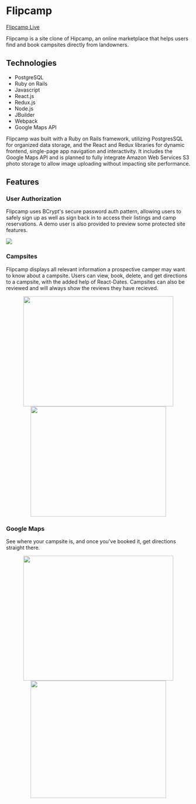 # Flipcamp

[Flipcamp Live](https://flipcamp.herokuapp.com/#/)

Flipcamp is a site clone of Hipcamp, an online marketplace that helps users find and book campsites directly from landowners.


## Technologies

* PostgreSQL
* Ruby on Rails
* Javascript
* React.js
* Redux.js
* Node.js
* JBuilder
* Webpack
* Google Maps API

Flipcamp was built with a Ruby on Rails framework, utilizing PostgresSQL for organized data storage, and the React and Redux libraries for dynamic frontend, single-page app navigation and interactivity. It includes the Google Maps API and is planned to fully integrate Amazon Web Services S3 photo storage to allow image uploading without impacting site performance. 


## Features

### User Authorization

Flipcamp uses BCrypt's secure password auth pattern, allowing users to safely sign up as well as sign back in to access their listings and camp reservations. A demo user is also provided to preview some protected site features.

<img src="https://i.imgur.com/FEUdfv2.png"/>

### Campsites

Flipcamp displays all relevant information a prospective camper may want to know about a campsite. Users can view, book, delete, and get directions to a campsite, with the added help of React-Dates. Campsites can also be reviewed and will always show the reviews they have recieved.

<p align="center">
  <img width="410" height="300" src="https://i.imgur.com/pKhc67f.png"/>
  <img width="370" height="300" src="https://i.imgur.com/oeaA62M.png"/>
</p>

### Google Maps

See where your campsite is, and once you've booked it, get directions straight there.

<p align="center">
  <img width="410" height="340" src="https://i.imgur.com/q3sGZsp.png"/>
  <img width="370" height="320" src="https://i.imgur.com/mtqDZ1f.png"/>
</p>

